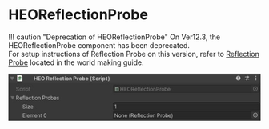 # HEOReflectionProbe

!!! caution "Deprecation of HEOReflectionProbe"
    On Ver12.3, the HEOReflectionProbe component has been deprecated.<br>
    For setup instructions of Reflection Probe on this version, refer to [Reflection Probe](../WorldMakingGuide/ReflectionProbe.md) located in the world making guide.

![HEOReflectionProbe](img/HEOReflectionProbe.jpg)
